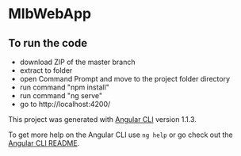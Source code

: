 # MlbWebApp

## To run the code
- download ZIP of the master branch
- extract to folder
- open Command Prompt and move to the project folder directory
- run command "npm install"
- run command "ng serve"
- go to http://localhost:4200/

This project was generated with [Angular CLI](https://github.com/angular/angular-cli) version 1.1.3.

To get more help on the Angular CLI use `ng help` or go check out the [Angular CLI README](https://github.com/angular/angular-cli/blob/master/README.md).
